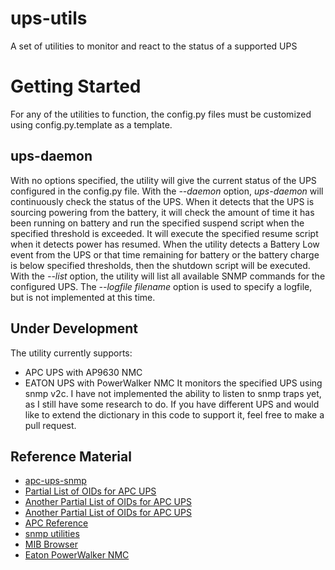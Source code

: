 # ups-utils
A set of utilities to monitor and react to the status of a supported UPS

# Getting Started
For any of the utilities to function, the config.py files must be customized using config.py.template as 
a template.

## ups-daemon
With no options specified, the utility will give the current status of the UPS configured in the config.py file.
With the *--daemon* option, *ups-daemon* will continuously check the status of the UPS.  When it detects that
the UPS is sourcing powering from the battery, it will check the amount of time it has been running on battery
and run the specified suspend script when the specified threshold is exceeded.  It will execute the specified
resume script when it detects power has resumed.  When the utility detects a Battery Low event from the UPS or
that time remaining for battery or the battery charge is below specified thresholds, then the shutdown script
will be executed. With the *--list* option, the utility will list all available SNMP commands for the configured
UPS.  The *--logfile filename* option is used to specify a logfile, but is not implemented at this time.

## Under Development
The utility currently supports:
* APC UPS with AP9630 NMC 
* EATON UPS with PowerWalker NMC
It monitors the specified UPS using snmp v2c.  I have not implemented the ability to listen to snmp traps
yet, as I still have some research to do.  If you have different UPS and would like to extend the dictionary
in this code to support it, feel free to make a pull request.

## Reference Material
* [apc-ups-snmp](https://github.com/phillipsnick/apc-ups-snmp)
* [Partial List of OIDs for APC UPS](https://www.opsview.com/resources/monitoring/blog/monitoring-apc-ups-useful-oids)
* [Another Partial List of OIDs for APC UPS](https://www.itninja.com/blog/view/snmp-oids-for-apc-smart-ups-3000-rm-xl)
* [Another Partial List of OIDs for APC UPS](https://wiki.netxms.org/wiki/UPS_Monitoring_(APC)_via_SNMP)
* [APC Reference](https://www.apc.com/salestools/LFLG-AFACYW/LFLG-AFACYW_R1_EN.pdf)
* [snmp utilities](http://www.net-snmp.org/docs/man/)
* [MIB Browser](http://www.ireasoning.com/)
* [Eaton PowerWalker NMC](https://powerwalker.com/?page=nmc&lang=en)
